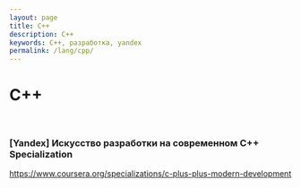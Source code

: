 ```yaml
---
layout: page
title: C++
description: C++
keywords: C++, разработка, yandex
permalink: /lang/cpp/
---
```


# C++

<br/>

### [Yandex] Искусство разработки на современном C++ Specialization

https://www.coursera.org/specializations/c-plus-plus-modern-development